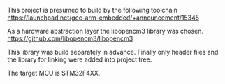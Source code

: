 
This project is presumed to build by the following toolchain 
https://launchpad.net/gcc-arm-embedded/+announcement/15345

As a hardware abstraction layer the libopencm3 library was chosen.
https://github.com/libopencm3/libopencm3

This library was build separately in advance. 
Finally only header files and the library for linking were added into project tree.

The target MCU is STM32F4XX.

